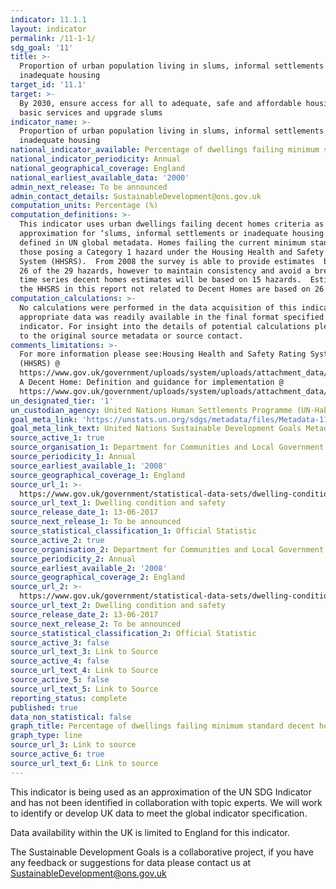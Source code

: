 ```yaml
---
indicator: 11.1.1
layout: indicator
permalink: /11-1-1/
sdg_goal: '11'
title: >-
  Proportion of urban population living in slums, informal settlements or
  inadequate housing
target_id: '11.1'
target: >-
  By 2030, ensure access for all to adequate, safe and affordable housing and
  basic services and upgrade slums
indicator_name: >-
  Proportion of urban population living in slums, informal settlements or
  inadequate housing
national_indicator_available: Percentage of dwellings failing minimum standard decent homes criteria.
national_indicator_periodicity: Annual
national_geographical_coverage: England
national_earliest_available_data: '2000'
admin_next_release: To be announced
admin_contact_details: SustainableDevelopment@ons.gov.uk
computation_units: Percentage (%)
computation_definitions: >-
  This indicator uses urban dwellings failing decent homes criteria as an
  approximation for ‘slums, informal settlements or inadequate housing’ as
  defined in UN global metadata. Homes failing the current minimum standard are
  those posing a Category 1 hazard under the Housing Health and Safety Rating
  System (HHSRS).  From 2008 the survey is able to provide estimates  based on
  26 of the 29 hazards, however to maintain consistency and avoid a break in the
  time series decent homes estimates will be based on 15 hazards.  Estimates for
  the HHSRS in this report not related to Decent Homes are based on 26 hazards.
computation_calculations: >-
  No calculations were performed in the data acquisition of this indicator as
  appropriate data was readily available in the final format specified by this
  indicator. For insight into the details of potential calculations please refer
  to the original source metadata or source contact.
comments_limitations: >-
  For more information please see:Housing Health and Safety Rating System
  (HHSRS) @
  https://www.gov.uk/government/uploads/system/uploads/attachment_data/file/9425/150940.pdfand
  A Decent Home: Definition and guidance for implementation @
  https://www.gov.uk/government/uploads/system/uploads/attachment_data/file/7812/138355.pdf
un_designated_tier: '1'
un_custodian_agency: United Nations Human Settlements Programme (UN-Habitat)
goal_meta_link: 'https://unstats.un.org/sdgs/metadata/files/Metadata-11-01-01.pdf'
goal_meta_link_text: United Nations Sustainable Development Goals Metadata (PDF 93.1 KB)
source_active_1: true
source_organisation_1: Department for Communities and Local Government
source_periodicity_1: Annual
source_earliest_available_1: '2008'
source_geographical_coverage_1: England
source_url_1: >-
  https://www.gov.uk/government/statistical-data-sets/dwelling-condition-and-safety
source_url_text_1: Dwelling condition and safety
source_release_date_1: 13-06-2017
source_next_release_1: To be announced
source_statistical_classification_1: Official Statistic
source_active_2: true
source_organisation_2: Department for Communities and Local Government (DCLG)
source_periodicity_2: Annual
source_earliest_available_2: '2008'
source_geographical_coverage_2: England
source_url_2: >-
  https://www.gov.uk/government/statistical-data-sets/dwelling-condition-and-safety
source_url_text_2: Dwelling condition and safety
source_release_date_2: 13-06-2017
source_next_release_2: To be announced
source_statistical_classification_2: Official Statistic
source_active_3: false
source_url_text_3: Link to Source
source_active_4: false
source_url_text_4: Link to Source
source_active_5: false
source_url_text_5: Link to Source
reporting_status: complete
published: true
data_non_statistical: false
graph_title: Percentage of dwellings failing minimum standard decent homes criteria
graph_type: line
source_url_3: Link to source
source_active_6: true
source_url_text_6: Link to source
---
```

This indicator is being used as an approximation of the UN SDG Indicator and has not been identified in collaboration with topic experts. We will work to identify or develop UK data to meet the global indicator specification.

Data availability within the UK is limited to England for this indicator.
  
The Sustainable Development Goals is a collaborative project, if you have any feedback or suggestions for data please contact us at <SustainableDevelopment@ons.gov.uk>
